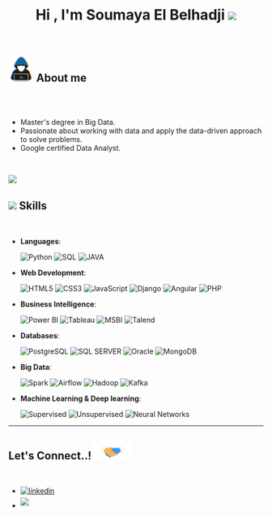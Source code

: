 <!--
**be-soumaya/be-soumaya** is a ✨ _special_ ✨ repository because its `README.md` (this file) appears on your GitHub profile.

Here are some ideas to get you started:

- 🔭 I’m currently working on ...
- 🌱 I’m currently learning ...
- 👯 I’m looking to collaborate on ...
- 🤔 I’m looking for help with ...
- 💬 Ask me about ...
- 📫 How to reach me: ...
- 😄 Pronouns: ...
- ⚡ Fun fact: ...
-->

<h1 align="center"><b>Hi , I'm Soumaya El Belhadji </b><img src="https://media.giphy.com/media/hvRJCLFzcasrR4ia7z/giphy.gif" width="35"></h1>

<br>


	
## <picture><img src = "https://github.com/0xAbdulKhalid/0xAbdulKhalid/raw/main/assets/mdImages/about_me.gif" width = 50px></picture> **About me**


<br>
<br>

- Master's degree in Big Data.
- Passionate about working with data and apply the data-driven approach to solve problems. 
- Google certified Data Analyst.


<br>

<img src="https://user-images.githubusercontent.com/73097560/115834477-dbab4500-a447-11eb-908a-139a6edaec5c.gif"><br>

## <img src="https://media2.giphy.com/media/QssGEmpkyEOhBCb7e1/giphy.gif?cid=ecf05e47a0n3gi1bfqntqmob8g9aid1oyj2wr3ds3mg700bl&rid=giphy.gif" width ="25"><b> Skills</b>
<br>

<p align="center">

- **Languages**:

  ![Python](https://img.shields.io/badge/Python%20-%2314354C.svg?style=for-the-badge&logo=python&logoColor=white)
    ![SQL](https://img.shields.io/badge/SQL%20-%232370ED.svg?style=for-the-badge&logo=sql&logoColor=white)
    ![JAVA](https://img.shields.io/badge/Java%20-%2300599C.svg?style=for-the-badge&logo=java&logoColor=white)
  

    
- **Web Development**:

   ![HTML5](https://img.shields.io/badge/HTML5%20-%23E34F26.svg?style=for-the-badge&logo=html5&logoColor=white)
   ![CSS3](https://img.shields.io/badge/CSS%20-%231572B6.svg?style=for-the-badge&logo=css3&logoColor=white)
   ![JavaScript](https://img.shields.io/badge/JavaScript%20-%23F7DF1E.svg?style=for-the-badge&logo=javascript&logoColor=black)
    ![Django](https://img.shields.io/badge/Django%20-%23446454.svg?style=for-the-badge&logo=django&logoColor=white)
    ![Angular](https://img.shields.io/badge/Angular%20-%23cf0433.svg?style=for-the-badge&logo=angular&logoColor=white)
      ![PHP](https://img.shields.io/badge/PHP%20-%238892BF.svg?style=for-the-badge&logo=php&logoColor=white)



- **Business Intelligence**:
   
  ![Power BI](https://img.shields.io/badge/Power%20BI%20-%23f3c810.svg?style=for-the-badge&logo=powerbi&logoColor=black)
    ![Tableau](https://img.shields.io/badge/Tableau-%23327FC7.svg?style=for-the-badge&logo=tableau&logoColor=white)
      ![MSBI ](https://img.shields.io/badge/MSBI%20-%2300599C.svg?style=for-the-badge&logo=msbi&logoColor=white)
     ![Talend](https://img.shields.io/badge/Talend%20-%23fe6d71.svg?style=for-the-badge&logo=talend&logoColor=white)


    

- **Databases**:

    ![PostgreSQL](https://img.shields.io/badge/PostgreSQL-%23326690.svg?style=for-the-badge&logo=PostgreSQL&logoColor=white)
    ![SQL SERVER](https://img.shields.io/badge/SQL%20SERVER-%23bb3533.svg?style=for-the-badge&logo=microsoftsqlserver&logoColor=white)
    ![Oracle](https://img.shields.io/badge/Oracle-%23bb3533.svg?style=for-the-badge&logo=oracle&logoColor=white)
    ![MongoDB](https://img.shields.io/badge/MongoDB-%2314934c.svg?style=for-the-badge&logo=mongodb&logoColor=white)

	
- **Big Data**:

    ![Spark](https://img.shields.io/badge/Spark-%23c64c1c.svg?style=for-the-badge&logo=apachespark&logoColor=white)
    ![Airflow](https://img.shields.io/badge/Airflow-0078d7.svg?style=for-the-badge&logo=apacheairflow&logoColor=white)
    ![Hadoop](https://img.shields.io/badge/Hadoop-%2365cbfa.svg?style=for-the-badge&logo=apachehadoop&logoColor=white)
    ![Kafka](https://img.shields.io/badge/Kafka-%23000000.svg?style=for-the-badge&logo=apachekafka&logoColor=white)


- **Machine Learning & Deep learning**:

    ![Supervised](https://img.shields.io/badge/Supervised-%23054020?style=for-the-badge&logo=&logoColor=white)
    ![Unsupervised](https://img.shields.io/badge/Unsupervised-%23bb3533.svg?style=for-the-badge&logo=&logoColor=white) 
    ![Neural Networks](https://img.shields.io/badge/Neural%20Networks-%23F05033.svg?style=for-the-badge&logo=&logoColor=white)


</p>




-----


## <b> Let's Connect..!</b><img src="https://github.com/0xAbdulKhalid/0xAbdulKhalid/raw/main/assets/mdImages/handshake.gif" width ="80">
<br>
<div align='left'>

<ul>

<li>
<a href="https://linkedin.com/in/soumaya-el-belhadji" target="_blank">
<img src="https://img.shields.io/badge/linkedin:  soumaya%20el%20belhadji-%2300acee.svg?color=405DE6&style=for-the-badge&logo=linkedin&logoColor=white" alt=linkedin style="margin-bottom: 5px;"/>
</a>
</li>



<li>
<a href="mailto:belhadjisoumaya@gmail.com" target="_blank">
<img src="https://img.shields.io/badge/gmail:  belhadjisoumaya@gmail.com-%23EA4335.svg?style=for-the-badge&logo=gmail&logoColor=white" t=mail style="margin-bottom: 5px;" />
</a>
</li>
	
</ul>
</div>

